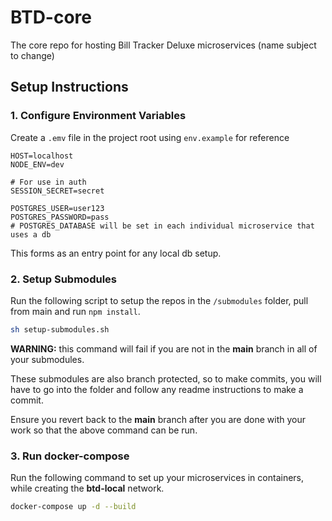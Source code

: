 # BTD-core
The core repo for hosting Bill Tracker Deluxe microservices (name subject to change)

## Setup Instructions

### 1. Configure Environment Variables

Create a `.emv` file in the project root using `env.example` for reference

```env
HOST=localhost
NODE_ENV=dev

# For use in auth
SESSION_SECRET=secret

POSTGRES_USER=user123
POSTGRES_PASSWORD=pass
# POSTGRES_DATABASE will be set in each individual microservice that uses a db
```

This forms as an entry point for any local db setup.

### 2. Setup Submodules

Run the following script to setup the repos in the `/submodules` folder, pull from main and run `npm install`.

```bash
sh setup-submodules.sh
```

**WARNING:** this command will fail if you are not in the **main** branch in all of your submodules.

These submodules are also branch protected, so to make commits, you will have to go into the folder and follow any readme instructions to make a commit. 

Ensure you revert back to the **main** branch after you are done with your work so that the above command can be run.

### 3. Run docker-compose

Run the following command to set up your microservices in containers, while creating the **btd-local** network.

```bash
docker-compose up -d --build
```